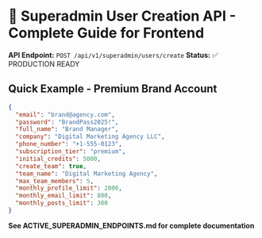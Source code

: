 # 🎯 Superadmin User Creation API - Complete Guide for Frontend

**API Endpoint:** `POST /api/v1/superadmin/users/create`
**Status:** ✅ PRODUCTION READY

## Quick Example - Premium Brand Account

```json
{
  "email": "brand@agency.com",
  "password": "BrandPass2025!",
  "full_name": "Brand Manager",
  "company": "Digital Marketing Agency LLC",
  "phone_number": "+1-555-0123",
  "subscription_tier": "premium",
  "initial_credits": 5000,
  "create_team": true,
  "team_name": "Digital Marketing Agency",
  "max_team_members": 5,
  "monthly_profile_limit": 2000,
  "monthly_email_limit": 800,
  "monthly_posts_limit": 300
}
```

**See ACTIVE_SUPERADMIN_ENDPOINTS.md for complete documentation**
